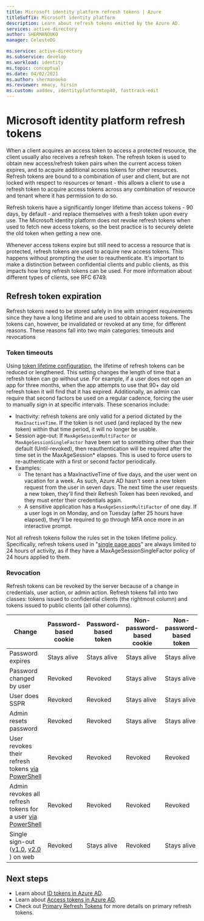 ```yaml
---
title: Microsoft identity platform refresh tokens | Azure
titleSuffix: Microsoft identity platform
description: Learn about refresh tokens emitted by the Azure AD.
services: active-directory
author: SHERMANOUKO
manager: CelesteDG

ms.service: active-directory
ms.subservice: develop
ms.workload: identity
ms.topic: conceptual
ms.date: 04/02/2021
ms.author: shermanouko
ms.reviewer: mmacy, hirsin
ms.custom: aaddev, identityplatformtop40, fasttrack-edit
---
```


# Microsoft identity platform refresh tokens

When a client acquires an access token to access a protected resource, the client usually also receives a refresh token. The refresh token is used to obtain new access/refresh token pairs when the current access token expires, and to acquire additional access tokens for other resources. Refresh tokens are bound to a combination of user and client, but are not locked with respect to resources or tenant - this allows a client to use a refresh token to acquire access tokens across any combination of resource and tenant where it has permission to do so. 

Refresh tokens have a significantly longer lifetime than access tokens - 90 days, by default - and replace themselves with a fresh token upon every use. The Microsoft identity platform does not revoke refresh tokens when used to fetch new access tokens, so the best practice is to securely delete the old token when getting a new one. 

Whenever access tokens expire but still need to access a resource that is protected, refresh tokens are used to acquire new access tokens. This happens without prompting the user to reauthenticate. It's important to make a distinction between confidential clients and public clients, as this impacts how long refresh tokens can be used. For more information about different types of clients, see RFC 6749.

## Refresh token expiration

Refresh tokens need to be stored safely in line with stringent requirements since they have a long lifetime and are used to obtain access tokens. The tokens can, however, be invalidated or revoked at any time, for different reasons. These reasons fall into two main categories: timeouts and revocations

### Token timeouts

Using [token lifetime configuration](active-directory-configurable-token-lifetimes#refresh-and-session-token-lifetime-policy-properties), the lifetime of refresh tokens can be reduced or lengthened. This setting changes the length of time that a refresh token can go without use. For example, if a user does not open an app for three months, when the app attempts to use that 90+ day old refresh token it will find that it has expired. Additionally, an admin can  require that second factors be used on a regular cadence, forcing the user to manually sign in at specific intervals. These scenarios include:

* Inactivity: refresh tokens are only valid for a period dictated by the `MaxInactiveTime`.  If the token is not used (and replaced by the new token) within that time period, it will no longer be usable.
* Session age-out: If `MaxAgeSessionMultiFactor` or `MaxAgeSessionSingleFactor` have been set to something other than their default (Until-revoked), then reauthentication will be required after the time set in the MaxAgeSession* elapses.  This is used to force users to re-authenticate with a first or second factor periodically. 
* Examples:
  * The tenant has a MaxInactiveTime of five days, and the user went on vacation for a week. As such, Azure AD hasn't seen a new token request from the user in seven days. The next time the user requests a new token, they'll find their Refresh Token has been revoked, and they must enter their credentials again.
  * A sensitive application has a `MaxAgeSessionMultiFactor` of one day. If a user logs in on Monday, and on Tuesday (after 25 hours have elapsed), they'll be required to go through MFA once more in an interactive prompt. 

Not all refresh tokens follow the rules set in the token lifetime policy.  Specifically, refresh tokens used in "[single page apps](reference-third-party-cookies-spas.md)" are always limited to 24 hours of activity, as if they have a MaxAgeSessionSingleFactor policy of 24 hours applied to them. 
### Revocation

Refresh tokens can be revoked by the server because of a change in credentials, user action, or admin action.  Refresh tokens fall into two classes: tokens issued to confidential clients (the rightmost column) and tokens issued to public clients (all other columns).

| Change | Password-based cookie | Password-based token | Non-password-based cookie | Non-password-based token | Confidential client token |
|---|-----------------------|----------------------|---------------------------|--------------------------|---------------------------|
| Password expires | Stays alive | Stays alive | Stays alive | Stays alive | Stays alive |
| Password changed by user | Revoked | Revoked | Stays alive | Stays alive | Stays alive |
| User does SSPR | Revoked | Revoked | Stays alive | Stays alive | Stays alive |
| Admin resets password | Revoked | Revoked | Stays alive | Stays alive | Stays alive |
| User revokes their refresh tokens [via PowerShell](/powershell/module/azuread/revoke-azureadsignedinuserallrefreshtoken) | Revoked | Revoked | Revoked | Revoked | Revoked |
| Admin revokes all refresh tokens for a user [via PowerShell](/powershell/module/azuread/revoke-azureaduserallrefreshtoken) | Revoked | Revoked |Revoked | Revoked | Revoked |
| Single sign-out ([v1.0](../azuread-dev/v1-protocols-openid-connect-code.md#single-sign-out), [v2.0](v2-protocols-oidc.md#single-sign-out) ) on web | Revoked | Stays alive | Revoked | Stays alive | Stays alive |

## Next steps

* Learn about [ID tokens in Azure AD](id-tokens.md).
* Learn about [Access tokens in Azure AD](access-tokens.md).
* Check out [Primary Refresh Tokens](../devices/concept-primary-refresh-token.md) for more details on primary refresh tokens.
